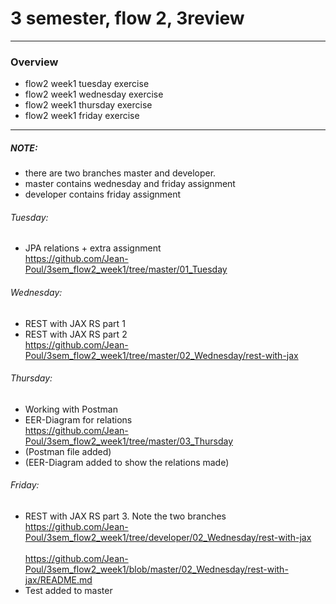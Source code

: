 # 3 semester, flow 2, 3review
-------------------------------------------------------------------------------------------------
### Overview
  - flow2 week1 tuesday exercise
  - flow2 week1 wednesday exercise
  - flow2 week1 thursday exercise
  - flow2 week1 friday exercise
-------------------------------------------------------------------------------------------------

##### NOTE: 
- there are two branches master and developer.
- master contains wednesday and friday assignment
- developer contains friday assignment

###### Tuesday: 
- JPA relations + extra assignment <br/>
https://github.com/Jean-Poul/3sem_flow2_week1/tree/master/01_Tuesday


###### Wednesday: 
- REST with JAX RS part 1
- REST with JAX RS part 2 <br/>
https://github.com/Jean-Poul/3sem_flow2_week1/tree/master/02_Wednesday/rest-with-jax


###### Thursday: 
- Working with Postman <br/>
- EER-Diagram for relations <br/>
https://github.com/Jean-Poul/3sem_flow2_week1/tree/master/03_Thursday <br/>
- (Postman file added)
- (EER-Diagram added to show the relations made)

###### Friday: 
- REST with JAX RS part 3. Note the two branches <br/>
https://github.com/Jean-Poul/3sem_flow2_week1/tree/developer/02_Wednesday/rest-with-jax <br/><br/>
https://github.com/Jean-Poul/3sem_flow2_week1/blob/master/02_Wednesday/rest-with-jax/README.md
- Test added to master

